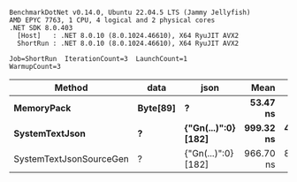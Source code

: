 ```

BenchmarkDotNet v0.14.0, Ubuntu 22.04.5 LTS (Jammy Jellyfish)
AMD EPYC 7763, 1 CPU, 4 logical and 2 physical cores
.NET SDK 8.0.403
  [Host]   : .NET 8.0.10 (8.0.1024.46610), X64 RyuJIT AVX2
  ShortRun : .NET 8.0.10 (8.0.1024.46610), X64 RyuJIT AVX2

Job=ShortRun  IterationCount=3  LaunchCount=1  
WarmupCount=3  

```
| Method                  | data     | json                | Mean      | Error      | StdDev    | Min       | Max         | Gen0   | Allocated |
|------------------------ |--------- |-------------------- |----------:|-----------:|----------:|----------:|------------:|-------:|----------:|
| **MemoryPack**              | **Byte[89]** | **?**                   |  **53.47 ns** |   **5.310 ns** |  **0.291 ns** |  **53.19 ns** |    **53.77 ns** | **0.0012** |     **104 B** |
| **SystemTextJson**          | **?**        | **{&quot;Gn(...)&quot;:0} [182]** | **999.32 ns** | **480.612 ns** | **26.344 ns** | **980.83 ns** | **1,029.48 ns** |      **-** |     **104 B** |
| SystemTextJsonSourceGen | ?        | {&quot;Gn(...)&quot;:0} [182] | 966.70 ns | 813.515 ns | 44.592 ns | 940.73 ns | 1,018.19 ns |      - |     104 B |

